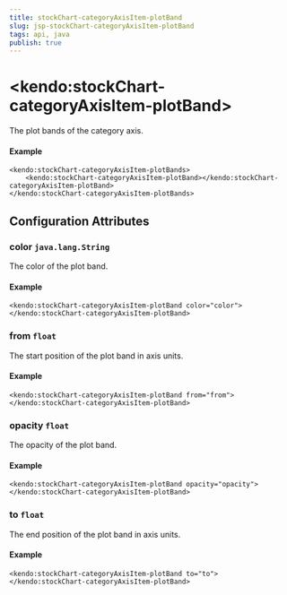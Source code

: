 ```yaml
---
title: stockChart-categoryAxisItem-plotBand
slug: jsp-stockChart-categoryAxisItem-plotBand
tags: api, java
publish: true
---
```


# \<kendo:stockChart-categoryAxisItem-plotBand\>

The plot bands of the category axis.

#### Example
    <kendo:stockChart-categoryAxisItem-plotBands>
        <kendo:stockChart-categoryAxisItem-plotBand></kendo:stockChart-categoryAxisItem-plotBand>
    </kendo:stockChart-categoryAxisItem-plotBands>

## Configuration Attributes

### color `java.lang.String`

The color of the plot band.

#### Example
    <kendo:stockChart-categoryAxisItem-plotBand color="color">
    </kendo:stockChart-categoryAxisItem-plotBand>

### from `float`

The start position of the plot band in axis units.

#### Example
    <kendo:stockChart-categoryAxisItem-plotBand from="from">
    </kendo:stockChart-categoryAxisItem-plotBand>

### opacity `float`

The opacity of the plot band.

#### Example
    <kendo:stockChart-categoryAxisItem-plotBand opacity="opacity">
    </kendo:stockChart-categoryAxisItem-plotBand>

### to `float`

The end position of the plot band in axis units.

#### Example
    <kendo:stockChart-categoryAxisItem-plotBand to="to">
    </kendo:stockChart-categoryAxisItem-plotBand>

